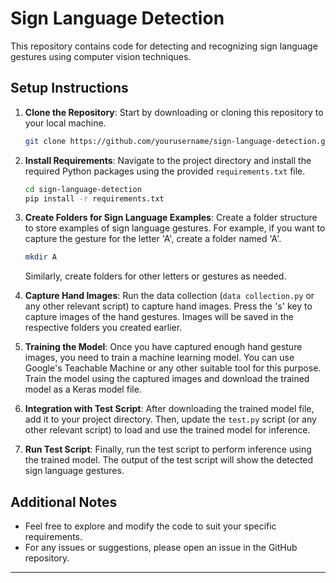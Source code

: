 # Sign Language Detection

This repository contains code for detecting and recognizing sign language gestures using computer vision techniques.

## Setup Instructions

1. **Clone the Repository**: Start by downloading or cloning this repository to your local machine.

    ```bash
    git clone https://github.com/yourusername/sign-language-detection.git
    ```

2. **Install Requirements**: Navigate to the project directory and install the required Python packages using the provided `requirements.txt` file.

    ```bash
    cd sign-language-detection
    pip install -r requirements.txt
    ```

3. **Create Folders for Sign Language Examples**: Create a folder structure to store examples of sign language gestures. For example, if you want to capture the gesture for the letter 'A', create a folder named 'A'.

    ```bash
    mkdir A
    ```

    Similarly, create folders for other letters or gestures as needed.

4. **Capture Hand Images**: Run the data collection (`data collection.py` or any other relevant script) to capture hand images. Press the 's' key to capture images of the hand gestures. Images will be saved in the respective folders you created earlier.

5. **Training the Model**: Once you have captured enough hand gesture images, you need to train a machine learning model. You can use Google's Teachable Machine or any other suitable tool for this purpose. Train the model using the captured images and download the trained model as a Keras model file.

6. **Integration with Test Script**: After downloading the trained model file, add it to your project directory. Then, update the `test.py` script (or any other relevant script) to load and use the trained model for inference.

7. **Run Test Script**: Finally, run the test script to perform inference using the trained model. The output of the test script will show the detected sign language gestures.

## Additional Notes

- Feel free to explore and modify the code to suit your specific requirements.
- For any issues or suggestions, please open an issue in the GitHub repository.

---
